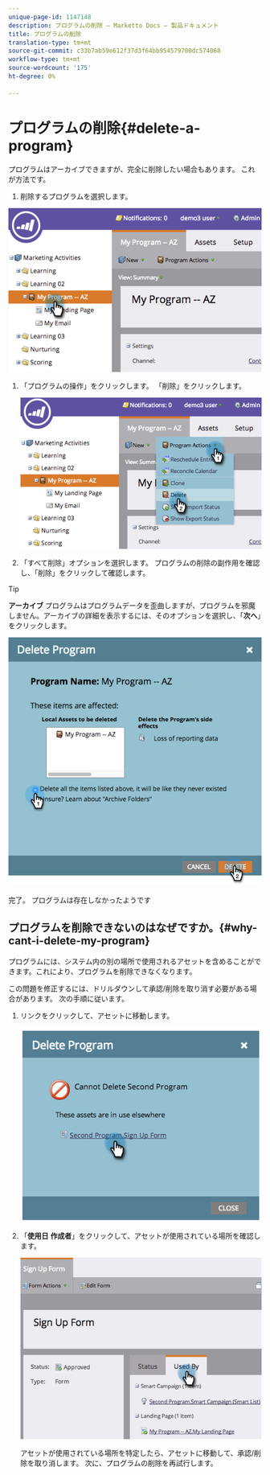 ```yaml
---
unique-page-id: 1147148
description: プログラムの削除 — Marketto Docs — 製品ドキュメント
title: プログラムの削除
translation-type: tm+mt
source-git-commit: c33b7ab59e612f37d3f64bb954579700dc574068
workflow-type: tm+mt
source-wordcount: '175'
ht-degree: 0%

---
```



# プログラムの削除{#delete-a-program}

プログラムはアーカイブできますが、完全に削除したい場合もあります。 これが方法です。

1. 削除するプログラムを選択します。

![](assets/image2014-9-23-15-3a40-3a57.png)

1. 「プログラムの操作」をクリックします。 「削除」をクリックします。

   ![](assets/image2014-9-23-15-3a41-3a11.png)

1. 「すべて削除」オプションを選択します。 プログラムの削除の副作用を確認し、「削除」をクリックして確認します。

>[!TIP]
>
>**アーカイブ** プログラムはプログラムデータを歪曲しますが、プログラムを邪魔しません。アーカイブの詳細を表示するには、そのオプションを選択し、「**次へ**」をクリックします。

![](assets/2017-05-05-15-04-15.png)

完了。 プログラムは存在しなかったようです

## プログラムを削除できないのはなぜですか。{#why-cant-i-delete-my-program}

プログラムには、システム内の別の場所で使用されるアセットを含めることができます。これにより、プログラムを削除できなくなります。

この問題を修正するには、ドリルダウンして承認/削除を取り消す必要がある場合があります。 次の手順に従います。

1. リンクをクリックして、アセットに移動します。

   ![](assets/image2014-9-23-15-3a42-3a10.png)

1. 「**使用日** **作成者**」をクリックして、アセットが使用されている場所を確認します。

   ![](assets/image2014-9-23-15-3a42-3a57.png)

   アセットが使用されている場所を特定したら、アセットに移動して、承認/削除を取り消します。 次に、プログラムの削除を再試行します。

